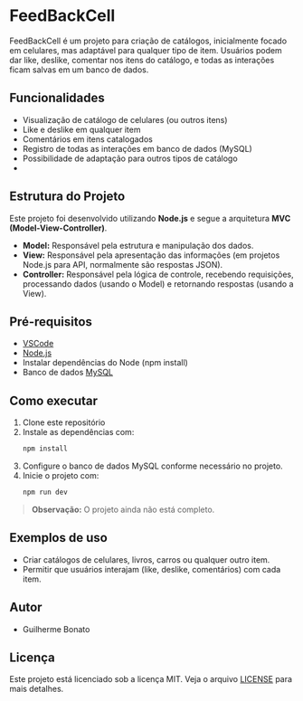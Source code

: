 # FeedBackCell

FeedBackCell é um projeto para criação de catálogos, inicialmente focado em celulares, mas adaptável para qualquer tipo de item. Usuários podem dar like, deslike, comentar nos itens do catálogo, e todas as interações ficam salvas em um banco de dados.

## Funcionalidades

- Visualização de catálogo de celulares (ou outros itens)
- Like e deslike em qualquer item
- Comentários em itens catalogados
- Registro de todas as interações em banco de dados (MySQL)
- Possibilidade de adaptação para outros tipos de catálogo
- 
## Estrutura do Projeto

Este projeto foi desenvolvido utilizando **Node.js** e segue a arquitetura **MVC (Model-View-Controller)**.

- **Model:** Responsável pela estrutura e manipulação dos dados.
- **View:** Responsável pela apresentação das informações (em projetos Node.js para API, normalmente são respostas JSON).
- **Controller:** Responsável pela lógica de controle, recebendo requisições, processando dados (usando o Model) e retornando respostas (usando a View).

## Pré-requisitos

- [VSCode](https://code.visualstudio.com/)
- [Node.js](https://nodejs.org/)
- Instalar dependências do Node (npm install)
- Banco de dados [MySQL](https://www.mysql.com/)

## Como executar

1. Clone este repositório
2. Instale as dependências com:
    ```bash
    npm install
    ```
3. Configure o banco de dados MySQL conforme necessário no projeto.
4. Inicie o projeto com:
    ```bash
    npm run dev
    ```
> **Observação:** O projeto ainda não está completo.

## Exemplos de uso

- Criar catálogos de celulares, livros, carros ou qualquer outro item.
- Permitir que usuários interajam (like, deslike, comentários) com cada item.

## Autor

- Guilherme Bonato

## Licença

Este projeto está licenciado sob a licença MIT. Veja o arquivo [LICENSE](LICENSE) para mais detalhes.
